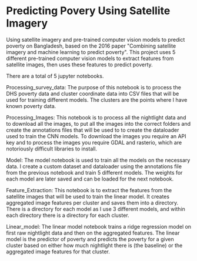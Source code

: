 # Predicting Povery Using Satellite Imagery
Using satellite imagery and pre-trained computer vision models to predict poverty on Bangladesh, based on the 2016 paper "Combining satellite imagery and machine learning to predict poverty". This project uses 5 different pre-trained computer vision models to extract features from satellite images, then uses these features to predict poverty.

There are a total of 5 jupyter notebooks.

Processing_survey_data:
    The purpose of this notebook is to process the DHS poverty data and cluster coordinate data into CSV files that will be used for training different
    models. The clusters are the points where I have known poverty data. 

Processing_Images:
    This notebook is to process all the nightlight data and to download all the images, to put all the images into the correct folders and create the
    annotations files that will be used to to create the dataloader used to train the CNN models. To download the images you require an API key and
    to process the images you require GDAL and rasterio, which are notoriously difficult libraries to install. 

Model:
    The model notebook is used to train all the models on the necessary data. I create a custom dataset and dataloader using the annotations file
    from the previous notebook and train 5 different models. The weights for each model are later saved and can be loaded for the next notebook.

Feature_Extraction:
    This notebook is to extract the features from the satellite images that will be used to train the linear model. It creates aggregated image features 
    per cluster and saves them into a directory. There is a directory for each model as I use 3 different models, and within each directory there is a 
    directory for each cluster.

Linear_model:
    The linear model notebook trains a ridge regression model on first raw nightlight data and then on the aggregated features. The linear model is the
    predictor of poverty and predicts the poverty for a given cluster based on either how much nightlight there is (the baseline) or the aggregated image
    features for that cluster. 


